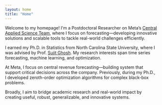 ```yaml
---
layout: home
title: "Home"
---
```

Welcome to my homepage! I'm a Postdoctoral Researcher on Meta’s [Central Applied Science Team](https://research.facebook.com/teams/cas/), where I focus on forecasting—developing innovative solutions and scalable tools to tackle real-world challenges efficiently. 

I earned my Ph.D. in Statistics from North Carolina State University, where I was advised by Prof. [Sujit Ghosh](https://www4.stat.ncsu.edu/~ghosh/). My research interests span time series forecasting, machine learning, and optimization. 

At Meta, I focus on central revenue forecasting—building system that support critical decisions across the company. Previously, during my Ph.D., I developed zeroth-order optimization algorithms for complex black-box problems.

Broadly, I aim to bridge academic research and real-world impact by creating useful, robust, generalizable, and innovative systems.


